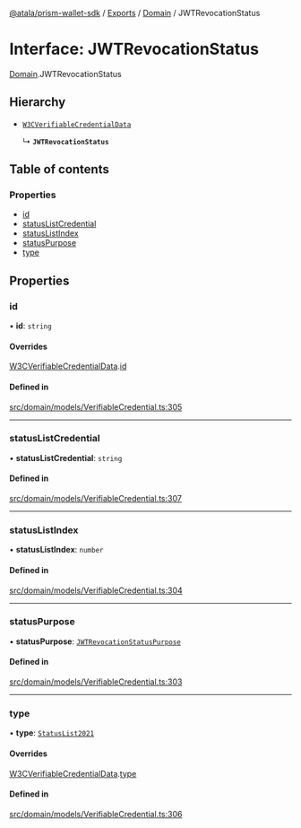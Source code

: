 [@atala/prism-wallet-sdk](../README.md) / [Exports](../modules.md) / [Domain](../modules/Domain.md) / JWTRevocationStatus

# Interface: JWTRevocationStatus

[Domain](../modules/Domain.md).JWTRevocationStatus

## Hierarchy

- [`W3CVerifiableCredentialData`](Domain.W3CVerifiableCredentialData.md)

  ↳ **`JWTRevocationStatus`**

## Table of contents

### Properties

- [id](Domain.JWTRevocationStatus.md#id)
- [statusListCredential](Domain.JWTRevocationStatus.md#statuslistcredential)
- [statusListIndex](Domain.JWTRevocationStatus.md#statuslistindex)
- [statusPurpose](Domain.JWTRevocationStatus.md#statuspurpose)
- [type](Domain.JWTRevocationStatus.md#type)

## Properties

### id

• **id**: `string`

#### Overrides

[W3CVerifiableCredentialData](Domain.W3CVerifiableCredentialData.md).[id](Domain.W3CVerifiableCredentialData.md#id)

#### Defined in

[src/domain/models/VerifiableCredential.ts:305](https://github.com/hyperledger/identus-edge-agent-sdk-ts/blob/09a15046403a2249034c5ff5dfc7e6e562cd9171/src/domain/models/VerifiableCredential.ts#L305)

___

### statusListCredential

• **statusListCredential**: `string`

#### Defined in

[src/domain/models/VerifiableCredential.ts:307](https://github.com/hyperledger/identus-edge-agent-sdk-ts/blob/09a15046403a2249034c5ff5dfc7e6e562cd9171/src/domain/models/VerifiableCredential.ts#L307)

___

### statusListIndex

• **statusListIndex**: `number`

#### Defined in

[src/domain/models/VerifiableCredential.ts:304](https://github.com/hyperledger/identus-edge-agent-sdk-ts/blob/09a15046403a2249034c5ff5dfc7e6e562cd9171/src/domain/models/VerifiableCredential.ts#L304)

___

### statusPurpose

• **statusPurpose**: [`JWTRevocationStatusPurpose`](../enums/Domain.JWTRevocationStatusPurpose.md)

#### Defined in

[src/domain/models/VerifiableCredential.ts:303](https://github.com/hyperledger/identus-edge-agent-sdk-ts/blob/09a15046403a2249034c5ff5dfc7e6e562cd9171/src/domain/models/VerifiableCredential.ts#L303)

___

### type

• **type**: [`StatusList2021`](../enums/Domain.RevocationType.md#statuslist2021)

#### Overrides

[W3CVerifiableCredentialData](Domain.W3CVerifiableCredentialData.md).[type](Domain.W3CVerifiableCredentialData.md#type)

#### Defined in

[src/domain/models/VerifiableCredential.ts:306](https://github.com/hyperledger/identus-edge-agent-sdk-ts/blob/09a15046403a2249034c5ff5dfc7e6e562cd9171/src/domain/models/VerifiableCredential.ts#L306)
